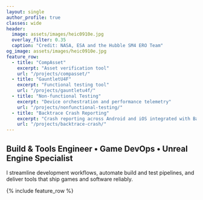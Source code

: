 ```yaml
---
layout: single
author_profile: true
classes: wide
header:
  image: assets/images/heic0910e.jpg
  overlay_filter: 0.35
  caption: "Credit: NASA, ESA and the Hubble SM4 ERO Team"
og_image: assets/images/heic0910e.jpg
feature_row:
  - title: "CompAsset"
    excerpt: "Asset verification tool"
    url: "/projects/compasset/"
  - title: "GauntletU4F"
    excerpt: "Functional testing tool"
    url: "/projects/gauntletu4f/"
  - title: "Non-functional Testing"
    excerpt: "Device orchestration and performance telemetry"
    url: "/projects/nonfunctional-testing/"
  - title: "Backtrace Crash Reporting"
    excerpt: "Crash reporting across Android and iOS integrated with Backtrace"
    url: "/projects/backtrace-crash/"
---
```


## Build & Tools Engineer • Game DevOps • Unreal Engine Specialist

I streamline development workflows, automate build and test pipelines, and deliver tools that ship games and software reliably.

{% include feature_row %}
